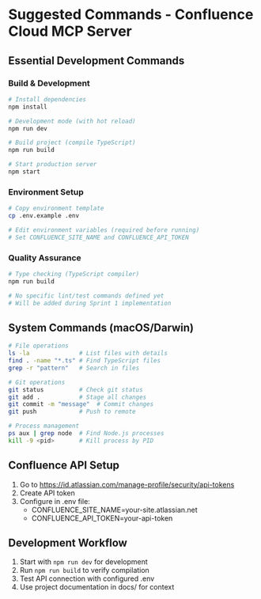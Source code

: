 # Suggested Commands - Confluence Cloud MCP Server

## Essential Development Commands

### Build & Development
```bash
# Install dependencies
npm install

# Development mode (with hot reload)
npm run dev

# Build project (compile TypeScript)
npm run build

# Start production server
npm start
```

### Environment Setup
```bash
# Copy environment template
cp .env.example .env

# Edit environment variables (required before running)
# Set CONFLUENCE_SITE_NAME and CONFLUENCE_API_TOKEN
```

### Quality Assurance
```bash
# Type checking (TypeScript compiler)
npm run build

# No specific lint/test commands defined yet
# Will be added during Sprint 1 implementation
```

## System Commands (macOS/Darwin)
```bash
# File operations
ls -la              # List files with details
find . -name "*.ts" # Find TypeScript files
grep -r "pattern"   # Search in files

# Git operations
git status          # Check git status
git add .           # Stage all changes
git commit -m "message"  # Commit changes
git push            # Push to remote

# Process management
ps aux | grep node  # Find Node.js processes
kill -9 <pid>       # Kill process by PID
```

## Confluence API Setup
1. Go to https://id.atlassian.com/manage-profile/security/api-tokens
2. Create API token
3. Configure in .env file:
   - CONFLUENCE_SITE_NAME=your-site.atlassian.net
   - CONFLUENCE_API_TOKEN=your-api-token

## Development Workflow
1. Start with `npm run dev` for development
2. Run `npm run build` to verify compilation
3. Test API connection with configured .env
4. Use project documentation in docs/ for context